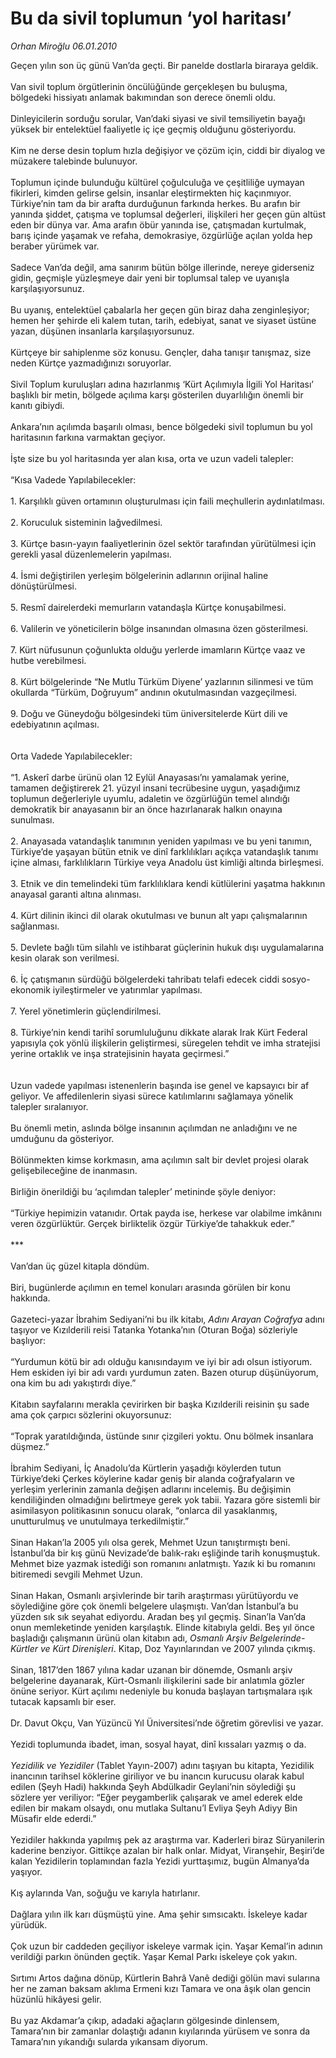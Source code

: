 # Bu da sivil toplumun ‘yol haritası’

*Orhan Miroğlu 06.01.2010*

<div class="yazi">Geçen yılın son üç günü Van’da geçti. Bir panelde dostlarla biraraya geldik. <br/><br/>Van sivil toplum örgütlerinin öncülüğünde gerçekleşen bu buluşma, bölgedeki hissiyatı anlamak bakımından son derece önemli oldu. <br/><br/>Dinleyicilerin sorduğu sorular, Van’daki siyasi ve sivil temsiliyetin bayağı yüksek bir entelektüel faaliyetle iç içe geçmiş olduğunu gösteriyordu. <br/><br/>Kim ne derse desin toplum hızla değişiyor ve çözüm için, ciddi bir diyalog ve müzakere talebinde bulunuyor. <br/><br/>Toplumun içinde bulunduğu kültürel çoğulculuğa ve çeşitliliğe uymayan fikirleri, kimden gelirse gelsin, insanlar eleştirmekten hiç kaçınmıyor. Türkiye’nin tam da bir arafta durduğunun farkında herkes. Bu arafın bir yanında şiddet, çatışma ve toplumsal değerleri, ilişkileri her geçen gün altüst eden bir dünya var. Ama arafın öbür yanında ise, çatışmadan kurtulmak, barış içinde yaşamak ve refaha, demokrasiye, özgürlüğe açılan yolda hep beraber yürümek var. <br/><br/>Sadece Van’da değil, ama sanırım bütün bölge illerinde, nereye giderseniz gidin, geçmişle yüzleşmeye dair yeni bir toplumsal talep ve uyanışla karşılaşıyorsunuz. <br/><br/>Bu uyanış, entelektüel çabalarla her geçen gün biraz daha zenginleşiyor; hemen her şehirde eli kalem tutan, tarih, edebiyat, sanat ve siyaset üstüne yazan, düşünen insanlarla karşılaşıyorsunuz. <br/><br/>Kürtçeye bir sahiplenme söz konusu. Gençler, daha tanışır tanışmaz, size neden Kürtçe yazmadığınızı soruyorlar. <br/><br/>Sivil Toplum kuruluşları adına hazırlanmış ‘Kürt Açılımıyla İlgili Yol Haritası’ başlıklı bir metin, bölgede açılıma karşı gösterilen duyarlılığın önemli bir kanıtı gibiydi. <br/><br/>Ankara’nın açılımda başarılı olması, bence bölgedeki sivil toplumun bu yol haritasının farkına varmaktan geçiyor. <br/><br/>İşte size bu yol haritasında yer alan kısa, orta ve uzun vadeli talepler: <br/><br/>“Kısa Vadede Yapılabilecekler: <br/><br/>1. Karşılıklı güven ortamının oluşturulması için faili meçhullerin aydınlatılması. <br/><br/>2. Koruculuk sisteminin lağvedilmesi. <br/><br/>3. Kürtçe basın-yayın faaliyetlerinin özel sektör tarafından yürütülmesi için gerekli yasal düzenlemelerin yapılması. <br/><br/>4. İsmi değiştirilen yerleşim bölgelerinin adlarının orijinal haline dönüştürülmesi. <br/><br/>5. Resmî dairelerdeki memurların vatandaşla Kürtçe konuşabilmesi. <br/><br/>6. Valilerin ve yöneticilerin bölge insanından olmasına özen gösterilmesi. <br/><br/>7. Kürt nüfusunun çoğunlukta olduğu yerlerde imamların Kürtçe vaaz ve hutbe verebilmesi. <br/><br/>8. Kürt bölgelerinde “Ne Mutlu Türküm Diyene’ yazlarının silinmesi ve tüm okullarda “Türküm, Doğruyum” andının okutulmasından vazgeçilmesi. <br/><br/>9. Doğu ve Güneydoğu bölgesindeki tüm üniversitelerde Kürt dili ve edebiyatının açılması. <br/><br/><br/>Orta Vadede Yapılabilecekler: <br/><br/>“1. Askerî darbe ürünü olan 12 Eylül Anayasası’nı yamalamak yerine, tamamen değiştirerek 21. yüzyıl insani tecrübesine uygun, yaşadığımız toplumun değerleriyle uyumlu, adaletin ve özgürlüğün temel alındığı demokratik bir anayasanın bir an önce hazırlanarak halkın onayına sunulması. <br/><br/>2. Anayasada vatandaşlık tanımının yeniden yapılması ve bu yeni tanımın, Türkiye’de yaşayan bütün etnik ve dinî farklılıkları açıkça vatandaşlık tanımı içine alması, farklılıkların Türkiye veya Anadolu üst kimliği altında birleşmesi. <br/><br/>3. Etnik ve din temelindeki tüm farklılıklara kendi kütlülerini yaşatma hakkının anayasal garanti altına alınması. <br/><br/>4. Kürt dilinin ikinci dil olarak okutulması ve bunun alt yapı çalışmalarının sağlanması. <br/><br/>5. Devlete bağlı tüm silahlı ve istihbarat güçlerinin hukuk dışı uygulamalarına kesin olarak son verilmesi. <br/><br/>6. İç çatışmanın sürdüğü bölgelerdeki tahribatı telafi edecek ciddi sosyo-ekonomik iyileştirmeler ve yatırımlar yapılması. <br/><br/>7. Yerel yönetimlerin güçlendirilmesi. <br/><br/>8. Türkiye’nin kendi tarihî sorumluluğunu dikkate alarak Irak Kürt Federal yapısıyla çok yönlü ilişkilerin geliştirmesi, süregelen tehdit ve imha stratejisi yerine ortaklık ve inşa stratejisinin hayata geçirmesi.” <br/><br/><br/>Uzun vadede yapılması istenenlerin başında ise genel ve kapsayıcı bir af geliyor. Ve affedilenlerin siyasi sürece katılımlarını sağlamaya yönelik talepler sıralanıyor. <br/><br/>Bu önemli metin, aslında bölge insanının açılımdan ne anladığını ve ne umduğunu da gösteriyor. <br/><br/>Bölünmekten kimse korkmasın, ama açılımın salt bir devlet projesi olarak gelişebileceğine de inanmasın. <br/><br/>Birliğin önerildiği bu ‘açılımdan talepler’ metininde şöyle deniyor: <br/><br/>“Türkiye hepimizin vatanıdır. Ortak payda ise, herkese var olabilme imkânını veren özgürlüktür. Gerçek birliktelik özgür Türkiye’de tahakkuk eder.” <br/><br/>*** <br/><br/>Van’dan üç güzel kitapla döndüm. <br/><br/>Biri, bugünlerde açılımın en temel konuları arasında görülen bir konu hakkında. <br/><br/>Gazeteci-yazar İbrahim Sediyani’ni bu ilk kitabı, <i>Adını Arayan Coğrafya</i> adını taşıyor ve Kızılderili reisi Tatanka Yotanka’nın (Oturan Boğa) sözleriyle başlıyor: <br/><br/>“Yurdumun kötü bir adı olduğu kanısındayım ve iyi bir adı olsun istiyorum. Hem eskiden iyi bir adı vardı yurdumun zaten. Bazen oturup düşünüyorum, ona kim bu adı yakıştırdı diye.” <br/><br/>Kitabın sayfalarını merakla çevirirken bir başka Kızılderili reisinin şu sade ama çok çarpıcı sözlerini okuyorsunuz: <br/><br/>“Toprak yaratıldığında, üstünde sınır çizgileri yoktu. Onu bölmek insanlara düşmez.” <br/><br/>İbrahim Sediyani, İç Anadolu’da Kürtlerin yaşadığı köylerden tutun Türkiye’deki Çerkes köylerine kadar geniş bir alanda coğrafyaların ve yerleşim yerlerinin zamanla değişen adlarını incelemiş. Bu değişimin kendiliğinden olmadığını belirtmeye gerek yok tabii. Yazara göre sistemli bir asimilasyon politikasının sonucu olarak, “onlarca dil yasaklanmış, unutturulmuş ve unutulmaya terkedilmiştir.” <br/><br/>Sinan Hakan’la 2005 yılı olsa gerek, Mehmet Uzun tanıştırmıştı beni. İstanbul’da bir kış günü Nevizade’de balık-rakı eşliğinde tarih konuşmuştuk. Mehmet bize yazmak istediği son romanını anlatmıştı. Yazık ki bu romanını bitiremedi sevgili Mehmet Uzun. <br/><br/>Sinan Hakan, Osmanlı arşivlerinde bir tarih araştırması yürütüyordu ve söylediğine göre çok önemli belgelere ulaşmıştı. Van’dan İstanbul’a bu yüzden sık sık seyahat ediyordu. Aradan beş yıl geçmiş. Sinan’la Van’da onun memleketinde yeniden karşılaştık. Elinde kitabıyla geldi. Beş yıl önce başladığı çalışmanın ürünü olan kitabın adı, <i>Osmanlı Arşiv Belgelerinde-Kürtler ve Kürt Direnişleri</i>. Kitap, Doz Yayınlarından ve 2007 yılında çıkmış. <br/><br/>Sinan, 1817’den 1867 yılına kadar uzanan bir dönemde, Osmanlı arşiv belgelerine dayanarak, Kürt-Osmanlı ilişkilerini sade bir anlatımla gözler önüne seriyor. Kürt açılımı nedeniyle bu konuda başlayan tartışmalara ışık tutacak kapsamlı bir eser. <br/><br/>Dr. Davut Okçu, Van Yüzüncü Yıl Üniversitesi’nde öğretim görevlisi ve yazar. <br/><br/>Yezidi toplumunda ibadet, iman, sosyal hayat, dinî kıssaları yazmış o da. <i><br/><br/>Yezidilik ve Yezidiler</i> (Tablet Yayın-2007) adını taşıyan bu kitapta, Yezidilik inancının tarihsel köklerine giriliyor ve bu inancın kurucusu olarak kabul edilen (Şeyh Hadi) hakkında Şeyh Abdülkadir Geylani’nin söylediği şu sözlere yer veriliyor: “Eğer peygamberlik çalışarak ve amel ederek elde edilen bir makam olsaydı, onu mutlaka Sultanu’l Evliya Şeyh Adiyy Bin Müsafir elde ederdi.” <br/><br/>Yezidiler hakkında yapılmış pek az araştırma var. Kaderleri biraz Süryanilerin kaderine benziyor. Gittikçe azalan bir halk onlar. Midyat, Viranşehir, Beşiri’de kalan Yezidilerin toplamından fazla Yezidi yurttaşımız, bugün Almanya’da yaşıyor. <br/><br/>Kış aylarında Van, soğuğu ve karıyla hatırlanır. <br/><br/>Dağlara yılın ilk karı düşmüştü yine. Ama şehir sımsıcaktı. İskeleye kadar yürüdük. <br/><br/>Çok uzun bir caddeden geçiliyor iskeleye varmak için. Yaşar Kemal’in adının verildiği parkın önünden geçtik. Yaşar Kemal Parkı iskeleye çok yakın. <br/><br/>Sırtımı Artos dağına dönüp, Kürtlerin Bahrâ Vanê dediği gölün mavi sularına her ne zaman baksam aklıma Ermeni kızı Tamara ve ona âşık olan gencin hüzünlü hikâyesi gelir. <br/><br/>Bu yaz Akdamar’a çıkıp, adadaki ağaçların gölgesinde dinlensem, Tamara’nın bir zamanlar dolaştığı adanın kıyılarında yürüsem ve sonra da Tamara’nın yıkandığı sularda yıkansam diyorum.
              </div>
